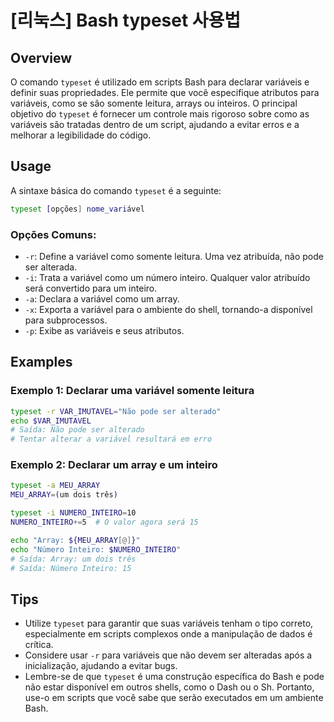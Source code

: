 # [리눅스] Bash typeset 사용법

## Overview
O comando `typeset` é utilizado em scripts Bash para declarar variáveis e definir suas propriedades. Ele permite que você especifique atributos para variáveis, como se são somente leitura, arrays ou inteiros. O principal objetivo do `typeset` é fornecer um controle mais rigoroso sobre como as variáveis são tratadas dentro de um script, ajudando a evitar erros e a melhorar a legibilidade do código.

## Usage
A sintaxe básica do comando `typeset` é a seguinte:

```bash
typeset [opções] nome_variável
```

### Opções Comuns:
- `-r`: Define a variável como somente leitura. Uma vez atribuída, não pode ser alterada.
- `-i`: Trata a variável como um número inteiro. Qualquer valor atribuído será convertido para um inteiro.
- `-a`: Declara a variável como um array.
- `-x`: Exporta a variável para o ambiente do shell, tornando-a disponível para subprocessos.
- `-p`: Exibe as variáveis e seus atributos.

## Examples
### Exemplo 1: Declarar uma variável somente leitura
```bash
typeset -r VAR_IMUTAVEL="Não pode ser alterado"
echo $VAR_IMUTAVEL
# Saída: Não pode ser alterado
# Tentar alterar a variável resultará em erro
```

### Exemplo 2: Declarar um array e um inteiro
```bash
typeset -a MEU_ARRAY
MEU_ARRAY=(um dois três)

typeset -i NUMERO_INTEIRO=10
NUMERO_INTEIRO+=5  # O valor agora será 15

echo "Array: ${MEU_ARRAY[@]}"
echo "Número Inteiro: $NUMERO_INTEIRO"
# Saída: Array: um dois três
# Saída: Número Inteiro: 15
```

## Tips
- Utilize `typeset` para garantir que suas variáveis tenham o tipo correto, especialmente em scripts complexos onde a manipulação de dados é crítica.
- Considere usar `-r` para variáveis que não devem ser alteradas após a inicialização, ajudando a evitar bugs.
- Lembre-se de que `typeset` é uma construção específica do Bash e pode não estar disponível em outros shells, como o Dash ou o Sh. Portanto, use-o em scripts que você sabe que serão executados em um ambiente Bash.